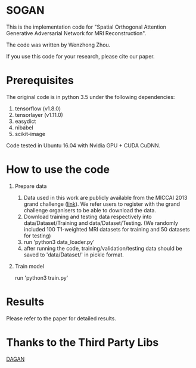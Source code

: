 # SOGAN

This is the implementation code for "Spatial Orthogonal Attention Generative Adversarial Network for MRI Reconstruction".

The code was written by Wenzhong Zhou.

If you use this code for your research, please cite our paper.

# Prerequisites

The original code is in python 3.5 under the following dependencies:
1. tensorflow (v1.8.0)
2. tensorlayer (v1.11.0)
3. easydict 
4. nibabel
5. scikit-image 

Code tested in Ubuntu 16.04 with Nvidia GPU + CUDA CuDNN.

# How to use the code

1. Prepare data

    1) Data used in this work are publicly available from the MICCAI 2013 grand challenge ([link](https://my.vanderbilt.edu/masi/workshops/)). We refer users to register with the grand challenge organisers to be able to download the data.
    2) Download training and testing data respectively into data/Dataset/Training and data/Dataset/Testing. (We randomly included 100 T1-weighted MRI datasets for training and 50 datasets for testing)
    3) run 'python3 data_loader.py'
    4) after running the code, training/validation/testing data should be saved to 'data/Dataset/' in pickle format.
    
2. Train model

   run 'python3 train.py'

# Results

Please refer to the paper for detailed results.

# Thanks to the Third Party Libs
[DAGAN](https://github.com/nebulaV/DAGAN) 




